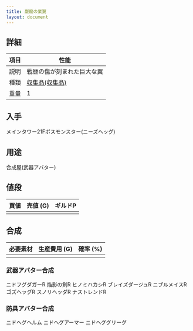 ```yaml
---
title: 巌龍の業翼
layout: document
---
```

## 詳細

|項目|性能|
|---|---|
|説明|戦歴の傷が刻まれた巨大な翼|
|種類|[収集品(収集品)](収集品(収集品))|
|重量|1|

## 入手

メインタワー21Fボスモンスター(ニーズヘッグ)

## 用途

合成屋(武器アバター)

## 値段

|買値|売値 (G)|ギルドP|
|---|---|---|
||||

## 合成

|必要素材|生産費用 (G)|確率 (%)|
|---|---|---|
||||

### 武器アバター合成

ニドフグダガーR
焔影の剣R
ヒノミハカシR
ブレイズダージュR
ニブルメイスR
ゴズヘッグR
スノリヘッダR
ナストレンドR

### 防具アバター合成

ニドヘグヘルム
ニドヘグアーマー
ニドヘググリーグ
